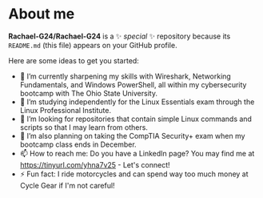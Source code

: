 # About me


**Rachael-G24/Rachael-G24** is a ✨ _special_ ✨ repository because its `README.md` (this file) appears on your GitHub profile.

Here are some ideas to get you started:

- 🔭 I’m currently sharpening my skills with Wireshark, Networking Fundamentals, and Windows PowerShell, all within my cybersecurity bootcamp with The Ohio State University.
- 🌱 I’m studying independently for the Linux Essentials exam through the Linux Professional Institute.
- 👯 I’m looking for repositories that contain simple Linux commands and scripts so that I may learn from others.
- 🤔 I’m also planning on taking the CompTIA Security+ exam when my bootcamp class ends in December.
- 📫 How to reach me: Do you have a LinkedIn page? You may find me at https://tinyurl.com/yhna7v25 - Let's connect!
- ⚡ Fun fact: I ride motorcycles and can spend way too much money at Cycle Gear if I'm not careful!

